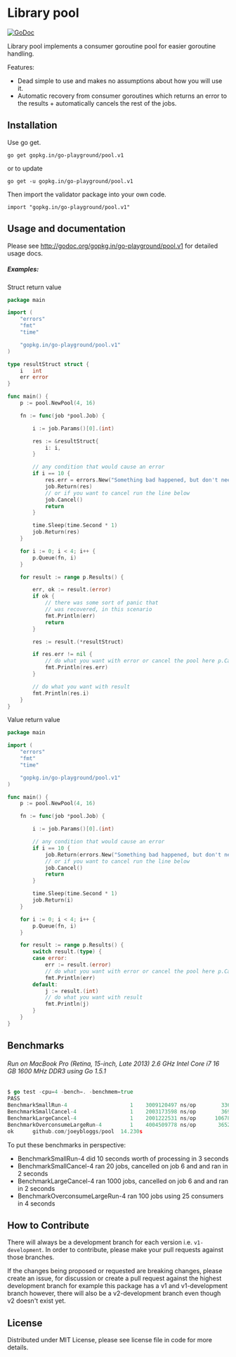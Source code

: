 Library pool
============

[![GoDoc](https://godoc.org/gopkg.in/go-playground/pool.v1?status.svg)](https://godoc.org/gopkg.in/go-playground/pool.v1)

Library pool implements a consumer goroutine pool for easier goroutine handling. 

Features:

-    Dead simple to use and makes no assumptions about how you will use it.
-    Automatic recovery from consumer goroutines which returns an error to the results + automatically cancels the rest of the jobs.

Installation
------------

Use go get.

	go get gopkg.in/go-playground/pool.v1

or to update

	go get -u gopkg.in/go-playground/pool.v1

Then import the validator package into your own code.

	import "gopkg.in/go-playground/pool.v1"

Usage and documentation
------

Please see http://godoc.org/gopkg.in/go-playground/pool.v1 for detailed usage docs.

##### Examples:

Struct return value
```go
package main

import (
	"errors"
	"fmt"
	"time"

	"gopkg.in/go-playground/pool.v1"
)

type resultStruct struct {
	i   int
	err error
}

func main() {
	p := pool.NewPool(4, 16)

	fn := func(job *pool.Job) {

		i := job.Params()[0].(int)

		res := &resultStruct{
			i: i,
		}

		// any condition that would cause an error
		if i == 10 {
			res.err = errors.New("Something bad happened, but don't need to cancel the rest of the jobs")
			job.Return(res)
			// or if you want to cancel run the line below
			job.Cancel()
			return
		}

		time.Sleep(time.Second * 1)
		job.Return(res)
	}

	for i := 0; i < 4; i++ {
		p.Queue(fn, i)
	}

	for result := range p.Results() {

		err, ok := result.(error)
		if ok {
			// there was some sort of panic that
			// was recovered, in this scenario
			fmt.Println(err)
			return
		}

		res := result.(*resultStruct)

		if res.err != nil {
			// do what you want with error or cancel the pool here p.Cancel()
			fmt.Println(res.err)
		}

		// do what you want with result
		fmt.Println(res.i)
	}
}
```

Value return value
```go
package main

import (
	"errors"
	"fmt"
	"time"

	"gopkg.in/go-playground/pool.v1"
)

func main() {
	p := pool.NewPool(4, 16)

	fn := func(job *pool.Job) {

		i := job.Params()[0].(int)

		// any condition that would cause an error
		if i == 10 {
			job.Return(errors.New("Something bad happened, but don't need to cancel the rest of the jobs"))
			// or if you want to cancel run the line below
			job.Cancel()
			return
		}

		time.Sleep(time.Second * 1)
		job.Return(i)
	}

	for i := 0; i < 4; i++ {
		p.Queue(fn, i)
	}

	for result := range p.Results() {
		switch result.(type) {
		case error:
			err := result.(error)
			// do what you want with error or cancel the pool here p.Cancel()
			fmt.Println(err)
		default:
			j := result.(int)
			// do what you want with result
			fmt.Println(j)
		}
	}
}
```

Benchmarks
------
###### Run on MacBook Pro (Retina, 15-inch, Late 2013) 2.6 GHz Intel Core i7 16 GB 1600 MHz DDR3 using Go 1.5.1
```go
$ go test -cpu=4 -bench=. -benchmem=true
PASS
BenchmarkSmallRun-4           	       1	3009120497 ns/op	    3360 B/op	      65 allocs/op
BenchmarkSmallCancel-4        	       1	2003173598 ns/op	    3696 B/op	      81 allocs/op
BenchmarkLargeCancel-4        	       1	2001222531 ns/op	  106784 B/op	    3028 allocs/op
BenchmarkOverconsumeLargeRun-4	       1	4004509778 ns/op	   36528 B/op	     661 allocs/op
ok  	github.com/joeybloggs/pool	14.230s
```
To put these benchmarks in perspective:

* BenchmarkSmallRun-4 did 10 seconds worth of processing in 3 seconds
* BenchmarkSmallCancel-4 ran 20 jobs, cancelled on job 6 and and ran in 2 seconds
* BenchmarkLargeCancel-4 ran 1000 jobs, cancelled on job 6 and and ran in 2 seconds
* BenchmarkOverconsumeLargeRun-4 ran 100 jobs using 25 consumers in 4 seconds

How to Contribute
------

There will always be a development branch for each version i.e. `v1-development`. In order to contribute, 
please make your pull requests against those branches.

If the changes being proposed or requested are breaking changes, please create an issue, for discussion
or create a pull request against the highest development branch for example this package has a
v1 and v1-development branch however, there will also be a v2-development branch even though v2 doesn't exist yet.

License
------
Distributed under MIT License, please see license file in code for more details.